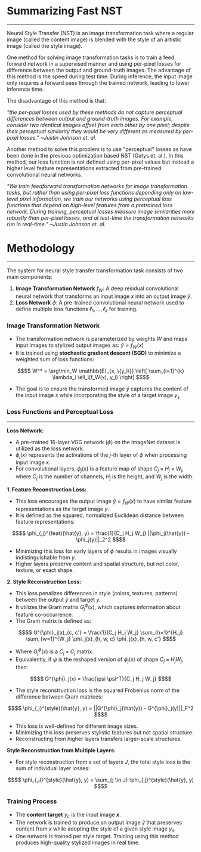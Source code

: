 # Summarizing Fast NST

---

Neural Style Transfer (NST) is an image transformation task where a regular image (called the content image) is blended with the style of an artistic image (called the style image).

One method for solving image transformation tasks is to train a feed forward network in a supervised manner and using per-pixel losses for difference between the output and ground-truth images. The advantage of this method is the speed during test time. During inference, the input image only requires a forward pass through the trained network, leading to lower inference time.

The disadvantage of this method is that:

*"the per-pixel losses used by these methods do not capture perceptual differences between output and ground-truth images. For example, consider two identical images offset from each other by one pixel; despite their perceptual similarity they would be very different as measured by per-pixel losses."*
*~Justin Johnson et. al.*

Another method to solve this problem is to use "perceptual" losses as have been done in the previous optimization based NST (Gatys et. al.). In this method, our loss function is not defined using per-pixel values but instead a higher level feature representations extracted from pre-trained convolutional neural networks.

*"We train feedforward transformation networks for image transformation tasks, but rather than using per-pixel loss functions depending only on low-level pixel information, we train our networks using perceptual loss functions that depend on high-level features from a pretrained loss network. During training, perceptual losses measure image similarities more robustly than per-pixel losses, and at test-time the transformation networks run in real-time."*
*~Justin Johnson et. al.*

# Methodology

---

The system for neural style transfer transformation task consists of two main components:

1. **Image Transformation Network** $f_W$: A deep residual convolutional neural network that transforms an input image $x$ into an output image $\hat{y}$.
2. **Loss Network** $\phi$: A pre-trained convolutional neural network used to define multiple loss functions $ℓ_1,…,ℓ_k$ for training.

### Image Transformation Network

- The transformation network is parameterized by weights $W$ and maps input images to stylized output images as: $\hat{y} = f_W (x)$
- It is trained using **stochastic gradient descent (SGD)** to minimize a weighted sum of loss functions:
```math
$$
W^* = \arg\min_W \mathbb{E}_{x, \{y_i\}} \left[ \sum_{i=1}^{k} \lambda_i \ell_i(f_W(x), y_i) \right]
$$
```
- The goal is to ensure the transformed image $\hat{y}$ captures the content of the input image $x$ while incorporating the style of a target image $y_s$

### Loss Functions and Perceptual Loss

---

**Loss Network:**

- A pre-trained 16-layer VGG network ($\phi$) on the ImageNet dataset is utilized as the loss network.
- $\phi_j(x)$ represents the activations of the $j$-th layer of $\phi$ when processing input image $x$.
- For convolutional layers, $\phi_j(x)$ is a feature map of shape $C_j \times H_j \times W_j$, where $C_j$ is the number of channels, $H_j$ is the height, and $W_j$ is the width.

**1. Feature Reconstruction Loss:**

- This loss encourages the output image $\hat{y} = f_W(x)$ to have similar feature representations as the target image $y$.
- It is defined as the squared, normalized Euclidean distance between feature representations:
```math
$$
\phi_{,j}^{feat}(\hat{y}, y) = \frac{1}{C_j H_j W_j} ||\phi_j(\hat{y}) - \phi_j(y)||_2^2
$$
```
- Minimizing this loss for early layers of $\phi$ results in images visually indistinguishable from $y$.
- Higher layers preserve content and spatial structure, but not color, texture, or exact shape.

**2. Style Reconstruction Loss:**

- This loss penalizes differences in style (colors, textures, patterns) between the output $\hat{y}$ and target $y$.
- It utilizes the Gram matrix $G^{\phi}_j(x)$, which captures information about feature co-occurrence.
- The Gram matrix is defined as:
```math
$$
G^{\phi}_j(x)_{c, c'} = \frac{1}{C_j H_j W_j} \sum_{h=1}^{H_j} \sum_{w=1}^{W_j} \phi_j(x)_{h, w, c} \phi_j(x)_{h, w, c'}
$$
```
- Where $G^{\phi}_j(x)$ is a $C_j \times C_j$ matrix.
- Equivalently, if $\psi$ is the reshaped version of $\phi_j(x)$ of shape $C_j \times H_j W_j$, then:
```math
$$
G^{\phi}_j(x) = \frac{\psi \psi^T}{C_j H_j W_j}
$$
```
- The style reconstruction loss is the squared Frobenius norm of the difference between Gram matrices:
```math
$$
\phi_{,j}^{style}(\hat{y}, y) = ||G^{\phi}_j(\hat{y}) - G^{\phi}_j(y)||_F^2
$$
```
- This loss is well-defined for different image sizes.
- Minimizing this loss preserves stylistic features but not spatial structure.
- Reconstructing from higher layers transfers larger-scale structures.

**Style Reconstruction from Multiple Layers:**

- For style reconstruction from a set of layers $J$, the total style loss is the sum of individual layer losses:
```math
$$
\phi_{,J}^{style}(\hat{y}, y) = \sum_{j \in J} \phi_{,j}^{style}(\hat{y}, y)
$$
```
### Training Process

- The **content target** $y_c$ is the input image **$x$**.
- The network is trained to produce an output image $\hat{y}$ that preserves content from $x$ while adopting the style of a given style image $y_s$.
- One network is trained per style target.
  Training using this method produces high-quality stylized images in real time.
